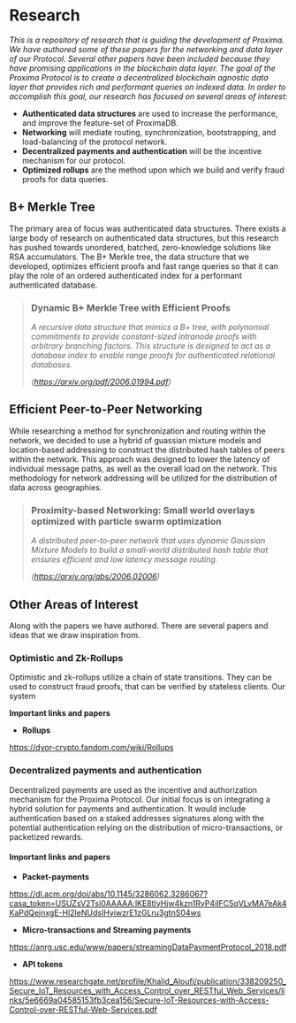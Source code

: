 # Research

*This is a repository of research that is guiding the development of Proxima. We have authored some of these papers for the networking and data layer of our Protocol. Several other papers have been included because they have promising applications in the blockchain data layer. The goal of the Proxima Protocol is to create a decentralized blockchain agnostic data layer that provides rich and performant queries on indexed data. In order to accomplish this goal, our research has focused on several areas of interest:*

- **Authenticated data structures** are used to increase the performance, and improve the feature-set of ProximaDB. 
- **Networking** will mediate routing, synchronization, bootstrapping, and load-balancing of the protocol network. 
- **Decentralized payments and authentication** will be the incentive mechanism for our protocol.
- **Optimized rollups** are the method upon which we build and verify fraud proofs for data queries.  


## B+ Merkle Tree
The primary area of focus was authenticated data structures. There exists a large body of research on authenticated data structures, but this research has pushed towards unordered, batched, zero-knowledge solutions like RSA accumulators. The B+ Merkle tree, the data structure that we developed, optimizes efficient proofs and fast range queries so that it can play the role of an ordered authenticated index for a  performant authenticated database. 


> ### **Dynamic B+ Merkle Tree with Efficient Proofs**
> 
> *A recursive data structure that mimics a B+ tree, with polynomial commitments to provide constant-sized intranode proofs with arbitrary branching factors. This 
> structure is designed to act as a database index to enable range proofs for authenticated relational databases.*
> 
> *(https://arxiv.org/pdf/2006.01994.pdf)*


## Efficient Peer-to-Peer Networking
While researching a method for synchronization and routing within the network, we decided to use a hybrid of guassian mixture models and location-based addressing to construct the distributed hash tables of peers within the network. This approach was designed to lower the latency of individual message paths,  as well as the overall load on the network. This methodology for network addressing will be utilized for the distribution of data across geographies. 

> ### **Proximity-based Networking: Small world overlays optimized with particle swarm optimization**
> 
> *A distributed peer-to-peer network that uses dynamic Gaussian Mixture Models to build a small-world distributed hash table that ensures efficient and low latency message routing.*
> 
> *(https://arxiv.org/abs/2006.02006)*



## Other Areas of Interest
Along with the papers we have authored. There are several papers and ideas that we draw inspiration from.

### Optimistic and Zk-Rollups
Optimistic and zk-rollups  utilize a chain of state transitions. They can be used to construct fraud proofs, that can be verified by stateless clients. Our system

**Important links and papers**
- **Rollups**

https://dyor-crypto.fandom.com/wiki/Rollups


### Decentralized payments and authentication
Decentralized payments are used as the incentive and authorization mechanism for the Proxima Protocol. Our initial focus is on integrating a hybrid solution for payments and authentication. It would include authentication based on a staked addresses signatures along with the potential authentication relying on the distribution of micro-transactions, or packetized rewards.


#### **Important links and papers**
- **Packet-payments**

https://dl.acm.org/doi/abs/10.1145/3286062.3286067?casa_token=USUZsV2Tsi0AAAAA:lKE8tIyHjw4kzn1RyP4iIFC5qVLvMA7eAk4KaPdQejnxgE-Hl2IeNUdsIHyiwzrE1zGLru3gtnS04ws
- **Micro-transactions and Streaming payments**

https://anrg.usc.edu/www/papers/streamingDataPaymentProtocol_2018.pdf
- **API tokens**

https://www.researchgate.net/profile/Khalid_Aloufi/publication/338209250_Secure_IoT_Resources_with_Access_Control_over_RESTful_Web_Services/links/5e6669a04585153fb3cea156/Secure-IoT-Resources-with-Access-Control-over-RESTful-Web-Services.pdf






